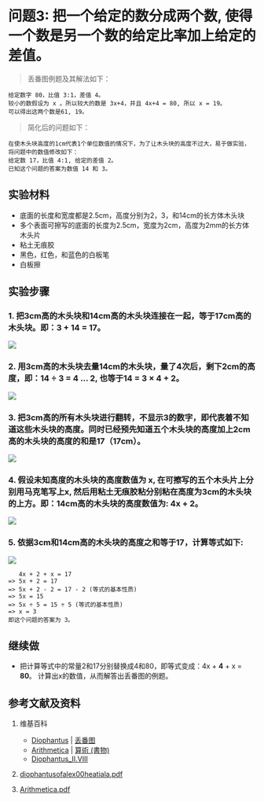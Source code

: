 # 问题3: 把一个给定的数分成两个数, 使得一个数是另一个数的给定比率加上给定的差值。

> 丢番图例题及其解法如下：
>  
	给定数字 80，比值 3:1，差值 4。
	较小的数假设为 x 。所以较大的数是 3x+4，并且 4x+4 = 80, 所以 x = 19。 
	可以得出这两个数是61, 19。　

> 简化后的问题如下：
>  
	在使木头块高度的1cm代表1个单位数值的情况下，为了让木头块的高度不过大，易于做实验，将问题中的数值修改如下：
	给定数 17，比值 4:1, 给定的差值 2。
	已知这个问题的答案为数值 14 和 3。

## 实验材料

- 底面的长度和宽度都是2.5cm，高度分别为2，3，和14cm的长方体木头块
- 多个表面可擦写的底面的长度为2.5cm，宽度为2cm，高度为2mm的长方体木头片
- 粘土无痕胶
- 黑色，红色，和蓝色的白板笔
- 白板擦

## 实验步骤

### 1. 把3cm高的木头块和14cm高的木头块连接在一起，等于17cm高的木头块。即：3 + 14 = 17。
![](/images/函数和极限/丢番图的《算术》中典型的推演实验/卷1/问题3/1a1.jpg)

### 2. 用3cm高的木头块去量14cm的木头块，量了4次后，剩下2cm的高度，即：14 ÷ 3 = 4 ... 2, 也等于14 = 3 × 4 + 2。 
![](/images/函数和极限/丢番图的《算术》中典型的推演实验/卷1/问题3/1a2.jpg)

### 3. 把3cm高的所有木头块进行翻转，不显示3的数字，即代表着不知道这些木头块的高度。同时已经预先知道五个木头块的高度加上2cm高的木头块的高度的和是17（17cm）。
![](/images/函数和极限/丢番图的《算术》中典型的推演实验/卷1/问题3/1a3.jpg)

### 4. 假设未知高度的木头块的高度数值为 x, 在可擦写的五个木头片上分别用马克笔写上x, 然后用粘土无痕胶粘分别粘在高度为3cm的木头块的上方。即：14cm高的木头块的高度数值为: 4x + 2。
![](/images/函数和极限/丢番图的《算术》中典型的推演实验/卷1/问题3/1a4.jpg)

### 5. 依据3cm和14cm高的木头块的高度之和等于17，计算等式如下:
![](/images/函数和极限/丢番图的《算术》中典型的推演实验/卷1/问题3/1a5.jpg)

	   4x + 2 + x = 17
	=> 5x + 2 = 17
	=> 5x + 2 - 2 = 17 - 2 (等式的基本性质)
	=> 5x = 15
	=> 5x ÷ 5 = 15 ÷ 5 (等式的基本性质)
	=> x = 3
	即这个问题的答案为 3。

## 继续做

- 把计算等式中的常量2和17分别替换成4和80，即等式变成：4x + **4** + x = **80**。 计算出x的数值，从而解答出丢番图的例题。

## 参考文献及资料

1. 维基百科
	- [Diophantus](https://en.wikipedia.org/wiki/Diophantus) | [丢番图](https://zh.wikipedia.org/wiki/丢番图) 
	- [Arithmetica](https://en.wikipedia.org/wiki/Arithmetica) | [算術 (書物)](https://ja.wikipedia.org/wiki/%E7%AE%97%E8%A1%93_(%E6%9B%B8%E7%89%A9)) 
	- [Diophantus_II.VIII](https://en.wikipedia.org/wiki/Diophantus_II.VIII) 

2. [diophantusofalex00heatiala.pdf](https://archive.org/download/diophantusofalex00heatiala/diophantusofalex00heatiala.pdf) 
3. [Arithmetica.pdf](https://staff.um.edu.mt/jmus1/Diophantus.pdf) 



